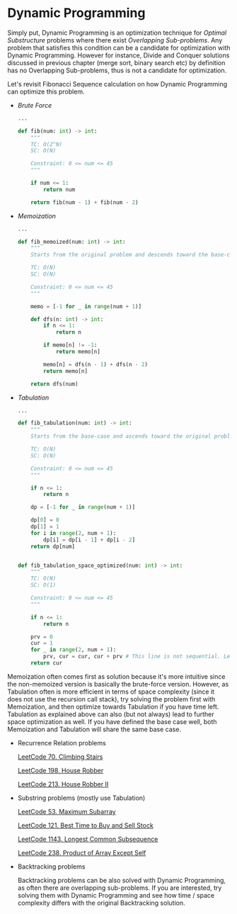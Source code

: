 # Dynamic Programming

Simply put, Dynamic Programming is an optimization technique for _Optimal Substructure_ problems where there exist _Overlapping Sub-problems_.
Any problem that satisfies this condition can be a candidate for optimization with Dynamic Programming.
However for instance, Divide and Conquer solutions discussed in previous chapter (merge sort, binary search etc) by definition has no Overlapping Sub-problems, thus is not a candidate for optimization.

Let's revisit Fibonacci Sequence calculation on how Dynamic Programming can optimize this problem.

- _Brute Force_

    ```python
    ...
    
    def fib(num: int) -> int:
        """
        TC: O(2^N)
        SC: O(N)
    
        Constraint: 0 <= num <= 45
        """
    
        if num <= 1:
            return num
    
        return fib(num - 1) + fib(num - 2)
    ```

- _Memoization_

    ```python
    ...

    def fib_memoized(num: int) -> int:
        """
        Starts from the original problem and descends toward the base-case (hence top-down approach)

        TC: O(N)
        SC: O(N)

        Constraint: 0 <= num <= 45
        """

        memo = [-1 for _ in range(num + 1)]

        def dfs(n: int) -> int:
            if n <= 1:
                return n

            if memo[n] != -1:
                return memo[n]
  
            memo[n] = dfs(n - 1) + dfs(n - 2)
            return memo[n]

        return dfs(num)
    ```

- _Tabulation_

    ```python
    ...
  
    def fib_tabulation(num: int) -> int:
        """
        Starts from the base-case and ascends toward the original problem (hence bottom-up approach)

        TC: O(N)
        SC: O(N)

        Constraint: 0 <= num <= 45
        """

        if n <= 1:
            return n

        dp = [-1 for _ in range(num + 1)]
  
        dp[0] = 0
        dp[1] = 1
        for i in range(2, num + 1):
            dp[i] = dp[i - 1] + dp[i - 2]
        return dp[num]


    def fib_tabulation_space_optimized(num: int) -> int:
        """
        TC: O(N)
        SC: O(1)

        Constraint: 0 <= num <= 45
        """

        if n <= 1:
            return n

        prv = 0
        cur = 1
        for _ in range(2, num + 1):
            prv, cur = cur, cur + prv # This line is not sequential. Left-side 'prv' and right-side 'prv' is same value
        return cur
    ```

Memoization often comes first as solution because it's more intuitive since the non-memoized version is basically the brute-force version.
However, as Tabulation often is more efficient in terms of space complexity (since it does not use the recursion call stack), try solving the problem first with Memoization, and then optimize towards Tabulation if you have time left.
Tabulation as explained above can also (but not always) lead to further space optimization as well.
If you have defined the base case well, both Memoization and Tabulation will share the same base case.

- Recurrence Relation problems

    [LeetCode 70. Climbing Stairs](https://leetcode.com/problems/climbing-stairs)
    
    [LeetCode 198. House Robber](https://leetcode.com/problems/house-robber)
    
    [LeetCode 213. House Robber II](https://leetcode.com/problems/house-robber-ii)

- Substring problems (mostly use Tabulation)

    [LeetCode 53. Maximum Subarray](https://leetcode.com/problems/maximum-subarray)
    
    [LeetCode 121. Best Time to Buy and Sell Stock](https://leetcode.com/problems/best-time-to-buy-and-sell-stock)
    
    [LeetCode 1143. Longest Common Subsequence](https://leetcode.com/problems/longest-common-subsequence)
    
    [LeetCode 238. Product of Array Except Self](https://leetcode.com/problems/product-of-array-except-self)

- Backtracking problems

    Backtracking problems can be also solved with Dynamic Programming, as often there are overlapping sub-problems. If you are interested, try solving them with Dynamic Programming and see how time / space complexity differs with the original Backtracking solution.